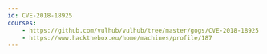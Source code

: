 ```yaml
---
id: CVE-2018-18925
courses:
    - https://github.com/vulhub/vulhub/tree/master/gogs/CVE-2018-18925
    - https://www.hackthebox.eu/home/machines/profile/187
---
```

